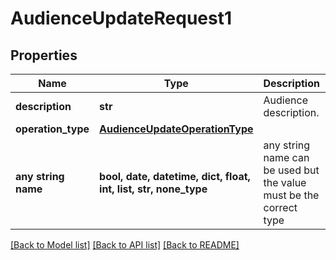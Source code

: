 # AudienceUpdateRequest1


## Properties
Name | Type | Description | Notes
------------ | ------------- | ------------- | -------------
**description** | **str** | Audience description. | [optional] 
**operation_type** | [**AudienceUpdateOperationType**](AudienceUpdateOperationType.md) |  | [optional] 
**any string name** | **bool, date, datetime, dict, float, int, list, str, none_type** | any string name can be used but the value must be the correct type | [optional]

[[Back to Model list]](../README.md#documentation-for-models) [[Back to API list]](../README.md#documentation-for-api-endpoints) [[Back to README]](../README.md)


